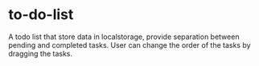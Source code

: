 # to-do-list
A todo list that store data in localstorage, provide separation between pending and completed tasks. User can change the order of the tasks by dragging the tasks.
